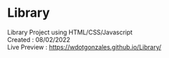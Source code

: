 # Library
Library Project using HTML/CSS/Javascript\
Created : 08/02/2022\
Live Preview : https://wdotgonzales.github.io/Library/
